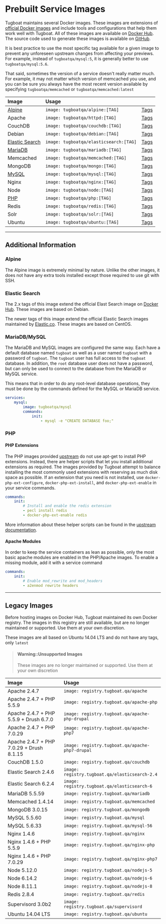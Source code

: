 # Prebuilt Service Images

Tugboat maintains several Docker images. These images are extensions of
[official Docker images](https://docs.docker.com/docker-hub/official_repos) and
include tools and configurations that help them work well with Tugboat. All of
these images are available on [Docker Hub](https://hub.docker.com/u/tugboatqa/).
The source code used to generate these images is available on
[GitHub](https://github.com/TugboatQA/images).

It is best practice to use the most specific tag available for a given image to
prevent any unforeseen upstream changes from affecting your previews. For
example, instead of `tugboatqa/mysql:5`, it is generally better to use
`tugboatqa/mysql:5.6`.

That said, sometimes the version of a service doesn't really matter much. For
example, it may not matter which version of memcached you use, and you can be
sure you always have the most recent version available by specifying
`tugboatqa/memcached` or `tugboatqa/memcached:latest`

| Image                             | Usage                                  |                                                                |
| :-------------------------------- | :------------------------------------- | -------------------------------------------------------------- |
| [Alpine](#alpine)                 | `image: tugboatqa/alpine:[TAG]`        | [Tags](https://hub.docker.com/r/tugboatqa/alpine/tags)         |
| Apache                            | `image: tugboatqa/httpd:[TAG]`         | [Tags](https://hub.docker.com/r/tugboatqa/httpd/tags/)         |
| CouchDB                           | `image: tugboatqa/couchdb:[TAG]`       | [Tags](https://hub.docker.com/r/tugboatqa/couchdb/tags/)       |
| Debian                            | `image: tugboatqa/debian:[TAG]`        | [Tags](https://hub.docker.com/r/tugboatqa/debian/tags/)        |
| [Elastic Search](#elastic-search) | `image: tugboatqa/elasticsearch:[TAG]` | [Tags](https://hub.docker.com/r/tugboatqa/elasticsearch/tags/) |
| [MariaDB](#mariadbmysql)          | `image: tugboatqa/mariadb:[TAG]`       | [Tags](https://hub.docker.com/r/tugboatqa/mariadb/tags/)       |
| Memcached                         | `image: tugboatqa/memcached:[TAG]`     | [Tags](https://hub.docker.com/r/tugboatqa/memcached/tags/)     |
| MongoDB                           | `image: tugboatqa/mongo:[TAG]`         | [Tags](https://hub.docker.com/r/tugboatqa/mongo/tags/)         |
| [MySQL](#mariadbmysql)            | `image: tugboatqa/mysql:[TAG]`         | [Tags](https://hub.docker.com/r/tugboatqa/mysql/tags/)         |
| Nginx                             | `image: tugboatqa/nginx:[TAG]`         | [Tags](https://hub.docker.com/r/tugboatqa/nginx/tags/)         |
| Node                              | `image: tugboatqa/node:[TAG]`          | [Tags](https://hub.docker.com/r/tugboatqa/node/tags/)          |
| [PHP](#php)                       | `image: tugboatqa/php:[TAG]`           | [Tags](https://hub.docker.com/r/tugboatqa/php/tags/)           |
| Redis                             | `image: tugboatqa/redis:[TAG]`         | [Tags](https://hub.docker.com/r/tugboatqa/redis/tags/)         |
| Solr                              | `image: tugboatqa/solr:[TAG]`          | [Tags](https://hub.docker.com/r/tugboatqa/solr/tags/)          |
| Ubuntu                            | `image: tugboatqa/ubuntu:[TAG]`        | [Tags](https://hub.docker.com/r/tugboatqa/ubuntu/tags/)        |

---

## Additional Information

### Alpine

The Alpine image is extremely minimal by nature. Unlike the other images, it
does not have any extra tools installed except those required to use git with
SSH.

### Elastic Search

The 2.x tags of this image extend the official Elast Search image on
[Docker Hub](https://hub.docker.com/_/elasticsearch/). These images are based on
Debian.

The newer tags of this image extend the official Elastic Search images
maintained by [Elastic.co](https://www.docker.elastic.co/). These images are
based on CentOS.

### MariaDB/MySQL

The MariaDB and MySQL images are configured the same way. Each have a default
database named `tugboat` as well as a user named `tugboat` with a password of
`tugboat`. The `tugboat` user has full access to the `tugboat` database. In
addition, the `root` database user does not have a password, but can only be
used to connect to the database from the MariaDB or MySQL service.

This means that in order to do any root-level database operations, they must be
done by the commands defined for the MySQL or MariaDB service.

```yaml
services:
    mysql:
        image: tugboatqa/mysql
        commands:
            init:
                - mysql -e "CREATE DATABASE foo;"
```

### PHP

#### PHP Extensions

The PHP images provided [upstream](https://hub.docker.com/_/php/) do not use
apt-get to install PHP extensions. Instead, there are helper scripts that let
you install additional extensions as required. The images provided by Tugboat
attempt to balance installing the most commonly used extensions with reserving
as much disk space as possible. If an extension that you need is not installed,
use `docker-php-ext-configure`, `docker-php-ext-install`, and
`docker-php-ext-enable` in your service commands.

```yaml
commands:
    init:
        # Install and enable the redis extension
        - pecl install redis
        - docker-php-ext-enable redis
```

More information about these helper scripts can be found in the
[upstream documentation](https://github.com/docker-library/docs/blob/master/php/README.md#how-to-install-more-php-extensions).

#### Apache Modules

In order to keep the service containers as lean as possible, only the most basic
apache modules are enabled in the PHP/Apache images. To enable a missing module,
add it with a service command

```yaml
commands:
    init:
        # Enable mod_rewrite and mod_headers
        - a2enmod rewrite headers
```

---

## Legacy Images

Before hosting images on Docker Hub, Tugboat maintained its own Docker registry.
The images in this registry are still available, but are no longer maintained or
supported. Use them at your own discretion.

These images are all based on Ubuntu 14.04 LTS and do not have any tags, only
`latest`

> #### Warning::Unsupported Images
>
> These images are no longer maintained or supported. Use them at your own
> discretion

| Image                                    | Usage                                           |
| :--------------------------------------- | :---------------------------------------------- |
| Apache 2.4.7                             | `image: registry.tugboat.qa/apache`             |
| Apache 2.4.7 + PHP 5.5.9                 | `image: registry.tugboat.qa/apache-php`         |
| Apache 2.4.7 + PHP 5.5.9 + Drush 6.7.0   | `image: registry.tugboat.qa/apache-php-drupal`  |
| Apache 2.4.7 + PHP 7.0.29                | `image: registry.tugboat.qa/apache-php7`        |
| Apache 2.4.7 + PHP 7.0.29 + Drush 8.1.15 | `image: registry.tugboat.qa/apache-php7-drupal` |
| CouchDB 1.5.0                            | `image: registry.tugboat.qa/couchdb`            |
| Elastic Search 2.4.6                     | `image: registry.tugboat.qa/elasticsearch-2.4`  |
| Elastic Search 6.2.4                     | `image: registry.tugboat.qa/elasticsearch-6`    |
| MariaDB 5.5.59                           | `image: registry.tugboat.qa/mariadb`            |
| Memcached 1.4.14                         | `image: registry.tugboat.qa/memcached`          |
| MongoDB 3.0.15                           | `image: registry.tugboat.qa/mongodb`            |
| MySQL 5.5.60                             | `image: registry.tugboat.qa/mysql`              |
| MySQL 5.6.33                             | `image: registry.tugboat.qa/mysql-56`           |
| Nginx 1.4.6                              | `image: registry.tugboat.qa/nginx`              |
| Nginx 1.4.6 + PHP 5.5.9                  | `image: registry.tugboat.qa/nginx-php`          |
| Nginx 1.4.6 + PHP 7.0.29                 | `image: registry.tugboat.qa/nginx-php7`         |
| Node 5.12.0                              | `image: registry.tugboat.qa/nodejs-5`           |
| Node 6.14.2                              | `image: registry.tugboat.qa/nodejs-6`           |
| Node 8.11.1                              | `image: registry.tugboat.qa/nodejs-8`           |
| Redis 2.8.4                              | `image: registry.tugboat.qa/redis`              |
| Supervisord 3.0b2                        | `image: registry.tugboat.qa/supervisord`        |
| Ubuntu 14.04 LTS                         | `image: registry.tugboat.qa/ubuntu`             |
